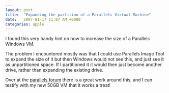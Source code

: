 ```yaml
---
layout: post
title:  "Expanding the partition of a Parallels Virtual Machine"
date:   2007-01-17 11:07 AM +0000
categories: apple
---
```

I found this very handy hint on how to increase the size of a Parallels Windows VM. 

The problem I encountered mostly was that I could use Parallels Image Tool to expand the size of it but then Windows would not see this, and just see it as unpartitioned space. If I partitioned it it would then just become another drive, rather than expanding the existing drive.

Over at the <a href="http://forum.parallels.com/showthread.php?t=1481&highlight=resize+partition">parallels forum</a> there is a great work around this, and I can testify with my new 50GB VM that it works a treat!